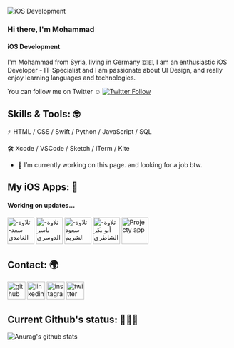 ![iOS Development](https://github.com/mkhasson97/myAssests/blob/main/Cover.png)

### Hi there, I'm Mohammad 
#### iOS Development


I'm Mohammad from Syria, living in Germany 🇩🇪, I am an enthusiastic iOS Developer - IT-Specialist and I am passionate about UI Design, and really enjoy learning languages and technologies.

You can follow me on Twitter ☺️ <a href="https://twitter.com/mkhasson97"><img alt="Twitter Follow" src="https://img.shields.io/twitter/follow/mkhasson97?style=social"> </a>


## Skills & Tools: 🤓
⚡️ HTML / CSS / Swift / Python / JavaScript / SQL

🛠 Xcode / VSCode / Sketch / iTerm / Kite

- 🔭 I’m currently working on this page. and looking for a job btw. 


## My iOS Apps: 📱
#### Working on updates...
[<img src='https://user-images.githubusercontent.com/24416738/100463513-3f655800-30cc-11eb-9a05-ec52ce633785.png' alt='تلاوة-سعد-الغامدي' height='60'>](https://apps.apple.com/us/app/تلاوة-سعد-الغامدي/id1191128783)
[<img src='https://user-images.githubusercontent.com/24416738/100463513-3f655800-30cc-11eb-9a05-ec52ce633785.png' alt='تلاوة-ياسر الدوسري' height='60'>](https://apps.apple.com/us/app/تلاوة-ياسر-الدوسري/id1190748280)
[<img src='https://user-images.githubusercontent.com/24416738/100463513-3f655800-30cc-11eb-9a05-ec52ce633785.png' alt='تلاوة-سعود الشريم' height='60'>](https://apps.apple.com/us/app/تلاوة-سعود-الشريم/id1190171306)
[<img src='https://user-images.githubusercontent.com/24416738/100463513-3f655800-30cc-11eb-9a05-ec52ce633785.png' alt='تلاوة-أبو بكر الشاطري' height='60'>](https://apps.apple.com/us/app/تلاوة-أبو-بكر-الشاطري/id1191372202)
[<img src='https://user-images.githubusercontent.com/24416738/100463580-5c9a2680-30cc-11eb-92b4-976e05fa9727.png' alt='Projecty app' height='60'>](https://apps.apple.com/us/app/project-y/id1459166187)

## Contact: 🌍
[<img src='https://user-images.githubusercontent.com/24416738/100463754-a1be5880-30cc-11eb-86e6-e70d1b47469e.png' alt='github' height='40'>](https://github.com/mkhasson97) [<img src='https://user-images.githubusercontent.com/24416738/100463761-a551df80-30cc-11eb-9adc-2378fba12ac2.png' alt='linkedin' height='40'>](https://www.linkedin.com/in/Mohammad-alhasson/)  [<img src='https://user-images.githubusercontent.com/24416738/100463750-9f5bfe80-30cc-11eb-8c90-afa0bfd40167.png' alt='instagram' height='40'>](https://www.instagram.com/mohammad_alhasson/)  [<img src='https://user-images.githubusercontent.com/24416738/100463757-a3881c00-30cc-11eb-9c99-563d2202178e.png' alt='twitter' height='40'>](https://twitter.com/mkhasson97)  

## Current Github's status: 👨🏻‍💻
![Anurag's github stats](https://github-readme-stats.vercel.app/api?username=mkhasson97)
